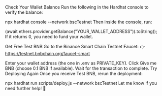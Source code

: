 Check Your Wallet Balance
Run the following in the Hardhat console to verify the balance:

npx hardhat console --network bscTestnet
Then inside the console, run:

(await ethers.provider.getBalance("YOUR_WALLET_ADDRESS")).toString();
If it returns 0, you need to fund your wallet.

Get Free Test BNB
Go to the Binance Smart Chain Testnet Faucet:
👉 https://testnet.bnbchain.org/faucet-smart

Enter your wallet address (the one in .env as PRIVATE_KEY).
Click Give me BNB (choose 0.1 BNB if available).
Wait for the transaction to complete.
Try Deploying Again
Once you receive Test BNB, rerun the deployment:

npx hardhat run scripts/deploy.js --network bscTestnet
Let me know if you need further help! 🚀